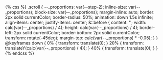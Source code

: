 {% css %}
.scroll {
--_proportions: var(--step-2);
inline-size: var(--_proportions);
block-size: var(--_proportions);
margin-inline: auto;
border: 2px solid currentColor;
border-radius: 50%;
animation: down 1.5s infinite;
align-items: center;
justify-items: center;
&::before {
content: '';
width: calc(var(--_proportions) / 4);
height: calc(var(--_proportions) / 4);
border-left: 2px solid currentColor;
border-bottom: 2px solid currentColor;
transform: rotate(-45deg);
margin-top: calc(var(--_proportions) \* -0.05);
}
}
@keyframes down {
0% {
transform: translate(0);
}
20% {
transform: translateY(calc(var(--_proportions) / 4));
}
40% {
transform: translate(0);
}
}
{% endcss %}
